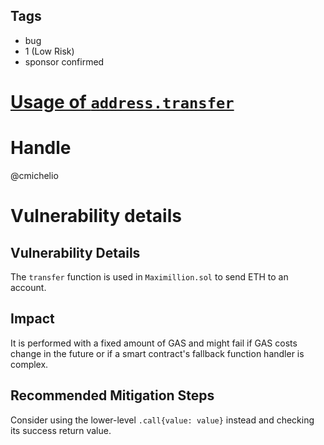 ## Tags

- bug
- 1 (Low Risk)
- sponsor confirmed

# [Usage of `address.transfer`](https://github.com/code-423n4/2021-04-basedloans-findings/issues/31) 

# Handle

@cmichelio


# Vulnerability details


## Vulnerability Details

The `transfer` function is used in `Maximillion.sol` to send ETH to an account.

## Impact

It is performed with a fixed amount of GAS and might fail if GAS costs change in the future or if a smart contract's fallback function handler is complex.

## Recommended Mitigation Steps

Consider using the lower-level `.call{value: value}` instead and checking its success return value.

